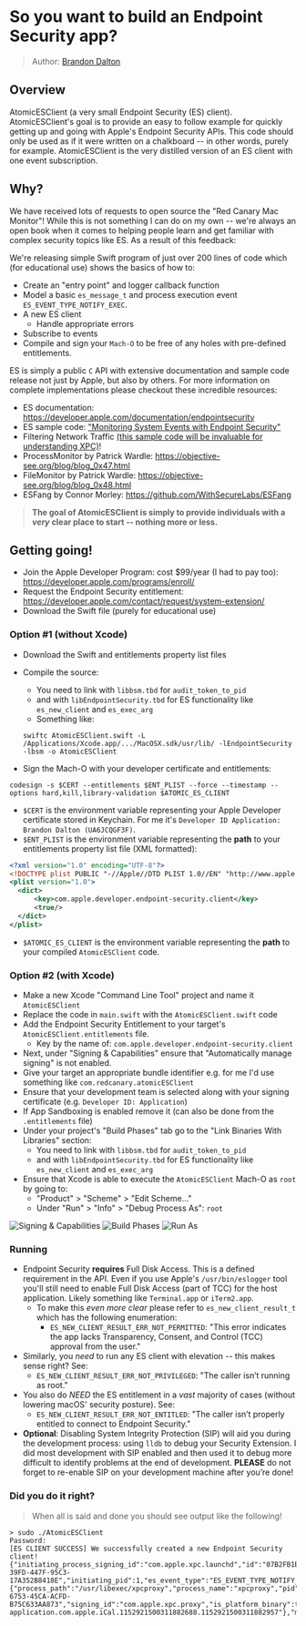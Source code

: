 # So you want to build an Endpoint Security app?
> Author: [Brandon Dalton](https://redcanary.com/authors/brandon-dalton/)

## **Overview**
AtomicESClient (a very small Endpoint Security (ES) client). AtomicESClient's goal is to provide an easy to follow example for quickly getting up and going with Apple's Endpoint Security APIs. This code should only be used as if it were written on a chalkboard -- in other words, purely for example. AtomicESClient is the very distilled version of an ES client with one event subscription.

## **Why?**
We have received lots of requests to open source the "Red Canary Mac Monitor"! While this is not something I can do on my own -- we're always an open book when it comes to helping people learn and get familiar with complex security topics like ES. As a result of this feedback:

We're releasing simple Swift program of just over 200 lines of code which (for educational use) shows the basics of how to:
* Create an "entry point" and logger callback function
* Model a basic `es_message_t` and process execution event `ES_EVENT_TYPE_NOTIFY_EXEC`.
* A new ES client
  * Handle appropriate errors
* Subscribe to events
* Compile and sign your `Mach-O` to be free of any holes with pre-defined entitlements.

ES is simply a public `C` API with extensive documentation and sample code release not just by Apple, but also by others. For more information on complete implementations please checkout these incredible resources:
 * ES documentation: https://developer.apple.com/documentation/endpointsecurity
 * ES sample code: ["Monitoring System Events with Endpoint Security"](https://developer.apple.com/documentation/endpointsecurity/monitoring_system_events_with_endpoint_security)
 * Filtering Network Traffic [(this sample code will be invaluable for understanding XPC)](https://developer.apple.com/documentation/networkextension/filtering_network_traffic)!
 * ProcessMonitor by Patrick Wardle: https://objective-see.org/blog/blog_0x47.html
 * FileMonitor by Patrick Wardle: https://objective-see.org/blog/blog_0x48.html
 * ESFang by Connor Morley: https://github.com/WithSecureLabs/ESFang
 
 > **The goal of AtomicESClient is simply to provide individuals with a *very* clear place to start -- nothing more or less.**

## **Getting going!**
* Join the Apple Developer Program: cost $99/year (I had to pay too): https://developer.apple.com/programs/enroll/
* Request the Endpoint Security entitlement: https://developer.apple.com/contact/request/system-extension/
* Download the Swift file (purely for educational use)

### Option #1 (without Xcode)
* Download the Swift and entitlements property list files
* Compile the source:
  * You need to link with `libbsm.tbd` for `audit_token_to_pid`
  * and with `libEndpointSecurity.tbd` for ES functionality like `es_new_client` and `es_exec_arg`
  * Something like: 
  
  `swiftc AtomicESClient.swift -L /Applications/Xcode.app/.../MacOSX.sdk/usr/lib/ -lEndpointSecurity -lbsm -o AtomicESClient`
* Sign the Mach-O with your developer certificate and entitlements:

`codesign -s $CERT --entitlements $ENT_PLIST --force --timestamp --options hard,kill,library-validation $ATOMIC_ES_CLIENT`
  * `$CERT` is the environment variable representing your Apple Developer certificate stored in Keychain. For me it's `Developer ID Application: Brandon Dalton (UA6JCQGF3F)`.
  * `$ENT_PLIST` is the environment variable representing the **path** to your entitlements property list file (XML formatted):
  ```xml
  <?xml version="1.0" encoding="UTF-8"?>
  <!DOCTYPE plist PUBLIC "-//Apple//DTD PLIST 1.0//EN" "http://www.apple.com/DTDs/PropertyList-1.0.dtd">
  <plist version="1.0">
    <dict>
        <key>com.apple.developer.endpoint-security.client</key>
        <true/>
    </dict>
  </plist>
  ```
  * `$ATOMIC_ES_CLIENT` is the environment variable representing the **path** to your compiled `AtomicESClient` code.

### Option #2 (with Xcode)
* Make a new Xcode "Command Line Tool" project and name it `AtomicESClient`
* Replace the code in `main.swift` with the `AtomicESClient.swift` code
* Add the Endpoint Security Entitlement to your target's `AtomicESClient.entitlements` file.
  * Key by the name of: `com.apple.developer.endpoint-security.client`
* Next, under "Signing & Capabilities" ensure that "Automatically manage signing" is not enabled.
* Give your target an appropriate bundle identifier e.g. for me I'd use something like `com.redcanary.atomicESClient`
* Ensure that your development team is selected along with your signing certificate (e.g. `Developer ID: Application`)
* If App Sandboxing is enabled remove it (can also be done from the `.entitlements` file)
* Under your project's "Build Phases" tab go to the "Link Binaries With Libraries" section:
  * You need to link with `libbsm.tbd` for `audit_token_to_pid`
  * and with `libEndpointSecurity.tbd` for ES functionality like `es_new_client` and `es_exec_arg`
* Ensure that Xcode is able to execute the `AtomicESClient` Mach-O as `root` by going to:
  * "Product" > "Scheme" > "Edit Scheme..."
  * Under "Run" > "Info" > "Debug Process As": `root`

![Signing & Capabilities](https://github.com/redcanaryco/mac-monitor/blob/main/Resources/signing-capabilities.png?raw=true)
![Build Phases](https://github.com/redcanaryco/mac-monitor/blob/main/Resources/build-phases.png?raw=true)
![Run As](https://github.com/redcanaryco/mac-monitor/blob/main/Resources/run-as.png?raw=true)

### **Running**
* Endpoint Security **requires** Full Disk Access. This is a defined requirement in the API. Even if you use Apple's `/usr/bin/eslogger` tool you'll still need to enable Full Disk Access (part of TCC) for the host application. Likely something like `Terminal.app` or `iTerm2.app`.
  * To make this *even more clear* please refer to `es_new_client_result_t` which has the following enumeration:
    * `ES_NEW_CLIENT_RESULT_ERR_NOT_PERMITTED`: "This error indicates the app lacks Transparency, Consent, and Control (TCC) approval from the user."
* Similarly, you *need* to run any ES client with elevation -- this makes sense right? See:
  * `ES_NEW_CLIENT_RESULT_ERR_NOT_PRIVILEGED`: "The caller isn’t running as root."
* You also do *NEED* the ES entitlement in a *vast* majority of cases (without lowering macOS' security posture). See:
  * `ES_NEW_CLIENT_RESULT_ERR_NOT_ENTITLED`: "The caller isn’t properly entitled to connect to Endpoint Security."
* **Optional**: Disabling System Integrity Protection (SIP) will aid you during the development process: using `lldb` to debug your Security Extension. I did most development with SIP enabled and then used it to debug more difficult to identify problems at the end of development. **PLEASE** do not forget to re-enable SIP on your development machine after you’re done!

### Did you do it right?
> When all is said and done you should see output like the following!
```shell
> sudo ./AtomicESClient
Password:
[ES CLIENT SUCCESS] We successfully created a new Endpoint Security client!
{"initiating_process_signing_id":"com.apple.xpc.launchd","id":"07B2FB1B-39FD-447F-95C3-17A352B8418E","initiating_pid":1,"es_event_type":"ES_EVENT_TYPE_NOTIFY_EXEC","initiating_process_path":"/sbin/launchd","exec_event":{"process_path":"/usr/libexec/xpcproxy","process_name":"xpcproxy","pid":43459,"id":"321EEBC4-6753-45CA-ACFD-B75C633AA873","signing_id":"com.apple.xpc.proxy","is_platform_binary":true,"is_adhoc_signed":false,"command_line":"xpcproxy application.com.apple.iCal.1152921500311882688.1152921500311882957"},"mach_time":655266102521,"initiating_process_name":"launchd"}
```